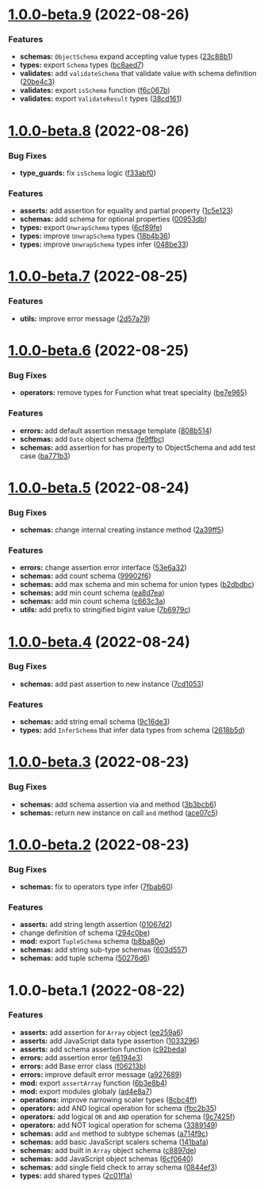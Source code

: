 # [1.0.0-beta.9](https://github.com/schemaland/schema.js/compare/1.0.0-beta.8...1.0.0-beta.9) (2022-08-26)


### Features

* **schemas:** `ObjectSchema` expand accepting value types ([23c88b1](https://github.com/schemaland/schema.js/commit/23c88b1bfbc9392e85443c35dfd7fdabe74ac06d))
* **types:** export `Schema` types ([bc8aed7](https://github.com/schemaland/schema.js/commit/bc8aed72d6c6e492e2905e860aed9f6c6e1e9ef5))
* **validates:** add `validateSchema` that validate value with schema definition ([20be4c3](https://github.com/schemaland/schema.js/commit/20be4c3aa5cce658b10bfed6ec48bc9ab66fb06b))
* **validates:** export `isSchema` function ([f6c067b](https://github.com/schemaland/schema.js/commit/f6c067b8a3dbdba453c0b9ec3dfe1dc9f7827809))
* **validates:** export `ValidateResult` types ([38cd161](https://github.com/schemaland/schema.js/commit/38cd161ce5d95574b0d5f1281973cadc627b2216))

# [1.0.0-beta.8](https://github.com/schemaland/schema.js/compare/1.0.0-beta.7...1.0.0-beta.8) (2022-08-26)


### Bug Fixes

* **type_guards:** fix `isSchema` logic ([f33abf0](https://github.com/schemaland/schema.js/commit/f33abf02ca132c428df00a8fdf53bc8e58211928))


### Features

* **asserts:** add assertion for equality and partial property ([1c5e123](https://github.com/schemaland/schema.js/commit/1c5e12307b772c08e4072f32e5786694a3646cc0))
* **schemas:** add schema for optional properties ([00953db](https://github.com/schemaland/schema.js/commit/00953dbb0dd92b45c34ba87d900ea3fefaf17793))
* **types:** export `UnwrapSchema` types ([6cf89fe](https://github.com/schemaland/schema.js/commit/6cf89fe7138bccb85f35121489ecfa29b53f8cbc))
* **types:** improve `UnwrapSchema` types ([18b4b36](https://github.com/schemaland/schema.js/commit/18b4b365839fa9d485691a9040d41c9b41523bdd))
* **types:** improve `UnwrapSchema` types infer ([048be33](https://github.com/schemaland/schema.js/commit/048be334bc92b360e176b4d422bb9a6022bb6fe2))

# [1.0.0-beta.7](https://github.com/schemaland/schema.js/compare/1.0.0-beta.6...1.0.0-beta.7) (2022-08-25)


### Features

* **utils:** improve error message ([2d57a79](https://github.com/schemaland/schema.js/commit/2d57a799d5dd2ac2d5f765d53ef9584739ad0094))

# [1.0.0-beta.6](https://github.com/schemaland/schema.js/compare/1.0.0-beta.5...1.0.0-beta.6) (2022-08-25)


### Bug Fixes

* **operators:** remove types for Function what treat speciality ([be7e965](https://github.com/schemaland/schema.js/commit/be7e965ae77f43443c6036e4c7aae8e9a5d51d11))


### Features

* **errors:** add default assertion message template ([808b514](https://github.com/schemaland/schema.js/commit/808b514cf193e50e1b6357e8fa78d40251ebf76f))
* **schemas:** add `Date` object schema ([fe9ffbc](https://github.com/schemaland/schema.js/commit/fe9ffbcdabf6d8ebb7b053c81d2ef1c20a687f3c))
* **schemas:** add assertion for has property to ObjectSchema and add test case ([ba771b3](https://github.com/schemaland/schema.js/commit/ba771b36b6a80d8fbd8ab28a44d42f928e6d9b0e))

# [1.0.0-beta.5](https://github.com/schemaland/schema.js/compare/1.0.0-beta.4...1.0.0-beta.5) (2022-08-24)


### Bug Fixes

* **schemas:** change internal creating instance method ([2a39ff5](https://github.com/schemaland/schema.js/commit/2a39ff5626824eadcd232501a4eb95f3d18b64d0))


### Features

* **errors:** change assertion error interface ([53e6a32](https://github.com/schemaland/schema.js/commit/53e6a32e3f2371d1953dc3f14ea38da02396c6a2))
* **schemas:** add count schema ([99902f6](https://github.com/schemaland/schema.js/commit/99902f6a42f558dd506916702cf63a192a39d11f))
* **schemas:** add max schema and min schema for union types ([b2dbdbc](https://github.com/schemaland/schema.js/commit/b2dbdbcf901b11e3e92ceb94281c7c68df7d2f10))
* **schemas:** add min count schema ([ea8d7ea](https://github.com/schemaland/schema.js/commit/ea8d7ea58d3546e9654d1eb8833f8395790e651e))
* **schemas:** add min count schema ([c663c3a](https://github.com/schemaland/schema.js/commit/c663c3a5c5cde42f0f1689f713b1e90abedba480))
* **utils:** add prefix to stringified bigint value ([7b6979c](https://github.com/schemaland/schema.js/commit/7b6979c53638939d130894bd7d1ff0e5e07895af))

# [1.0.0-beta.4](https://github.com/schemaland/schema.js/compare/1.0.0-beta.3...1.0.0-beta.4) (2022-08-24)


### Bug Fixes

* **schemas:** add past assertion to new instance ([7cd1053](https://github.com/schemaland/schema.js/commit/7cd105308d1dadd9aa4925e53a1dfd8d4fc564c4))


### Features

* **schemas:** add string email schema ([9c16de3](https://github.com/schemaland/schema.js/commit/9c16de3c2207bae4900502db289856901f8863ce))
* **types:** add `InferSchema` that infer data types from schema ([2618b5d](https://github.com/schemaland/schema.js/commit/2618b5dcad943c59a41c7002fac059fb6af81328))

# [1.0.0-beta.3](https://github.com/schemaland/schema.js/compare/1.0.0-beta.2...1.0.0-beta.3) (2022-08-23)


### Bug Fixes

* **schemas:** add schema assertion via and method ([3b3bcb6](https://github.com/schemaland/schema.js/commit/3b3bcb6cb00a3ed11f41d5ab27d699a26ebfd6b8))
* **schemas:** return new instance on call `and` method ([ace07c5](https://github.com/schemaland/schema.js/commit/ace07c519ec4c690ff976ff5bef4bed77c583658))

# [1.0.0-beta.2](https://github.com/schemaland/schema.js/compare/1.0.0-beta.1...1.0.0-beta.2) (2022-08-23)


### Bug Fixes

* **schemas:** fix to operators type infer ([7fbab60](https://github.com/schemaland/schema.js/commit/7fbab60829a1f60dc4586516ef8b92b1ff117acf))


### Features

* **asserts:** add string length assertion ([01067d2](https://github.com/schemaland/schema.js/commit/01067d280842371bd1d099433b135cbb0eead704))
* change definition of schema ([294c0be](https://github.com/schemaland/schema.js/commit/294c0be197ef295ce93452ff0df2bd4efe77351e))
* **mod:** export `TupleSchema` schema ([b8ba80e](https://github.com/schemaland/schema.js/commit/b8ba80e8a20256d3716a9f26661c47998d590d5c))
* **schemas:** add string sub-type schemas ([603d557](https://github.com/schemaland/schema.js/commit/603d557922ca780bdc2bff84841f73a8df177565))
* **schemas:** add tuple schema ([50276d6](https://github.com/schemaland/schema.js/commit/50276d61d57f7fec7010ae9d9b527b2573e594cf))

# 1.0.0-beta.1 (2022-08-22)


### Features

* **asserts:** add assertion for `Array` object ([ee259a6](https://github.com/schemaland/schema.js/commit/ee259a6fc24308267f810eb3327d96fe8f7a4dad))
* **asserts:** add JavaScript data type assertion ([1033296](https://github.com/schemaland/schema.js/commit/10332960ef75dd189bd5d44f9fb50df29520fddc))
* **asserts:** add schema assertion function ([c92beda](https://github.com/schemaland/schema.js/commit/c92beda10beb88a05816387a2084342bf3196eee))
* **errors:** add assertion error ([e6194e3](https://github.com/schemaland/schema.js/commit/e6194e34053fd04b4156b02b4f52a59b64d9b094))
* **errors:** add Base error class ([f06213b](https://github.com/schemaland/schema.js/commit/f06213baf187f2755976ea9e8aa0a385025f7f07))
* **errors:** improve default error message ([a927689](https://github.com/schemaland/schema.js/commit/a927689387a03baf3dc3d11c953e81a9cc72945b))
* **mod:** export `assertArray` function ([6b3e8b4](https://github.com/schemaland/schema.js/commit/6b3e8b44b15bcd120164e9cf17d3ca7615847fc3))
* **mod:** export modules globaly ([ad4e8a7](https://github.com/schemaland/schema.js/commit/ad4e8a777d6fce6afc952959bbd1c554d4609f91))
* **operations:** improve narrowing scaler types ([8cbc4ff](https://github.com/schemaland/schema.js/commit/8cbc4ffa3d5349c2d66d93b6c7ba06236683cdb6))
* **operators:** add AND logical operation for schema ([fbc2b35](https://github.com/schemaland/schema.js/commit/fbc2b35979dc06cc358b2411654d2d5ea8e29933))
* **operators:** add logical `OR` and `AND` operation for schema ([9c7425f](https://github.com/schemaland/schema.js/commit/9c7425f204675834673fa50f2c76acac45482fa6))
* **operators:** add NOT logical operation for schema ([3389149](https://github.com/schemaland/schema.js/commit/33891495873c00d0fc75e1af30e005fdd0c43a09))
* **schemas:** add `and` method to subtype schemas ([a714f9c](https://github.com/schemaland/schema.js/commit/a714f9ca2dfd2962c6a3726944a9136e943aba99))
* **schemas:** add basic JavaScript scalers schema ([141bafa](https://github.com/schemaland/schema.js/commit/141bafa143ae663a6c94f3bf37620c0937182206))
* **schemas:** add built in `Array` object schema ([c8897de](https://github.com/schemaland/schema.js/commit/c8897de529d4b55d46d289905404cdf55f46d1e2))
* **schemas:** add JavaScript object schemas ([6cf0640](https://github.com/schemaland/schema.js/commit/6cf0640e932d4dbfe57c435939fb25e304a329da))
* **schemas:** add single field check to array schema ([0844ef3](https://github.com/schemaland/schema.js/commit/0844ef33b841c15f9d4977c03ca29696124555c8))
* **types:** add shared types ([2c01f1a](https://github.com/schemaland/schema.js/commit/2c01f1afaf47e4e0b1112298b6700b40cef971f7))
